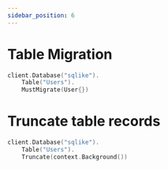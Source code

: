 ```yaml
---
sidebar_position: 6
---
```


# Table Migration

```go
client.Database("sqlike").
    Table("Users").
    MustMigrate(User{})
```

# Truncate table records

```go
client.Database("sqlike").
    Table("Users").
    Truncate(context.Background())
```

